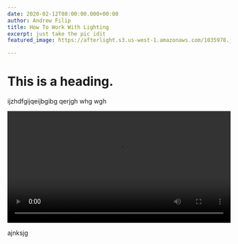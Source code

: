 ```yaml
---
date: 2020-02-12T08:00:00.000+00:00
author: Andrew Filip
title: How To Work With Lighting
excerpt: just take the pic idit
featured_image: https://afterlight.s3.us-west-1.amazonaws.com/1035978.jpg

---
```

# This is a heading.

ijzhdfgijqeijbgibg qerjgh whg wgh

<video width="100%" loop autoplay> <source src="https://afterlight.s3.us-west-1.amazonaws.com/Video Jan 19, 5 20 19 PM.mp4" type="video/mp4"> </video>

ajnksjg